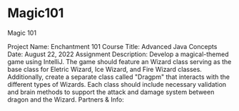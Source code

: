 # Magic101
Magic 101

Project Name: Enchantment 101 
Course Title: Advanced Java Concepts
Date: August 22, 2022
Assignment Description: Develop a magical-themed game using IntelliJ. 
The game should feature an Wizard class serving as the base class for Eletric Wizard, Ice Wizard, and Fire Wizard classes. 
Additionally, create a separate class called "Dragpm" that interacts with the different types of Wizards. 
Each class should include necessary validation and brain methods to support the attack and damage system between dragon and the Wizard.
Partners & Info:
